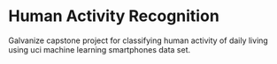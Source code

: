 # Human Activity Recognition
Galvanize capstone project for classifying human activity of daily living using uci machine learning smartphones data set.  
